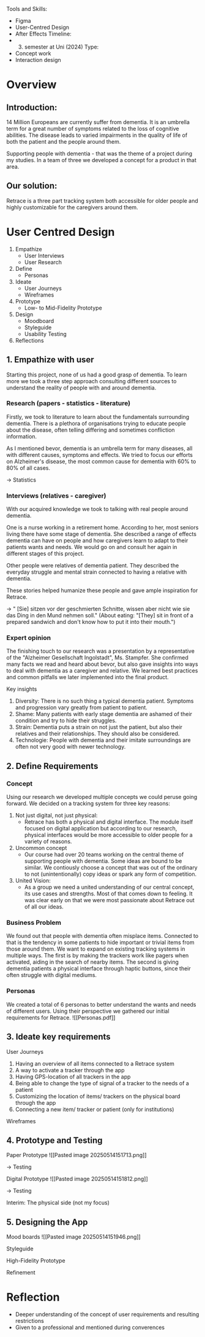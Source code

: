 Tools and Skills:
- Figma
- User-Centred Design
- After Effects
Timeline:
- 3. semester at Uni (2024)
Type:
- Concept work
- Interaction design

# Overview

## Introduction:

14 Million Europeans are currently suffer from dementia. It is an umbrella term for a great number of symptoms related to the loss of cognitive abilities. The disease leads to varied impairments in the quality of life of both the patient and the people around them.

Supporting people with dementia - that was the theme of a project during my studies. In a team of three we developed a concept for a product in that area.

## Our solution:

Retrace is a three part tracking system both accessible for older people and highly customizable for the caregivers around them.

# User Centred Design

1. Empathize
	- User Interviews
	- User Research
2. Define
	- Personas
3. Ideate
	- User Journeys
	- Wireframes
4. Prototype
	- Low- to Mid-Fidelity Prototype
5. Design
	- Moodboard
	- Styleguide
	- Usability Testing
6. Reflections

## 1. Empathize with user

Starting this project, none of us had a good grasp of dementia. To learn more we took a three step approach consulting different sources to understand the reality of people with and around dementia.

### Research (papers - statistics - literature)

Firstly, we took to literature to learn about the fundamentals surrounding dementia. There is a plethora of organisations trying to educate people about the disease, often telling differing and sometimes confliction information.

As I mentioned bevor, dementia is an umbrella term for many diseases, all with different causes, symptoms and effects. We tried to focus our efforts on Alzheimer's disease, the most common cause for dementia with 60% to 80% of all cases.

-> Statistics

### Interviews (relatives - caregiver)

With our acquired knowledge we took to talking with real people around dementia.

One is a nurse working in a retirement home. According to her, most seniors living there have some stage of dementia. She described a range of effects dementia can have on people and how caregivers learn to adapt to their patients wants and needs. We would go on and consult her again in different stages of this project.

Other people were relatives of dementia patient. They described the everyday struggle and mental strain connected to having a relative with dementia.

These stories helped humanize these people and gave ample inspiration for Retrace.

-> " [Sie] sitzen vor der geschmierten Schnitte, wissen aber nicht wie sie das Ding in den Mund nehmen soll." (About eating: "[They] sit in front of a prepared sandwich and don't know how to put it into their mouth.")

### Expert opinion

The finishing touch to our research was a presentation by a representative of the "Alzheimer Gesellschaft Ingolstadt", Ms. Stampfer. She confirmed many facts we read and heard about bevor, but also gave insights into ways to deal with dementia as a caregiver and relative. We learned best practices and common pitfalls we later implemented into the final product.

Key insights

1. Diversity: There is no such thing a typical dementia patient. Symptoms and progression vary greatly from patient to patient.
2. Shame: Many patients with early stage dementia are ashamed of their condition and try to hide their struggles.
3. Strain: Dementia puts a strain on not just the patient, but also their relatives and their relationships. They should also be considered.
4. Technologie: People with dementia and their imitate surroundings are often not very good with newer technology.

## 2. Define Requirements

### Concept

Using our research we developed multiple concepts we could peruse going forward. We decided on a tracking system for three key reasons:

1. Not just digital, not just physical:
	- Retrace has both a physical and digital interface. The module itself focused on digital application but according to our research, physical interfaces would be more accessible to older people for a variety of reasons.
2. Uncommon concept
	- Our course had over 20 teams working on the central theme of supporting people with dementia. Some ideas are bound to be similar. We contiously choose a concept that was out of the ordinary to not (unintentionally) copy ideas or spark any form of competition.
3. United Vision:
	- As a group we need a united understanding of our central concept, its use cases and strengths. Most of that comes down to feeling. It was clear early on that we were most passionate about Retrace out of all our ideas.

### Business Problem
We found out that people with dementia often misplace items. Connected to that is the tendency in some patients to hide important or trivial items from those around them. We want to expand on existing tracking systems in multiple ways. The first is by making the trackers work like pagers when activated, aiding in the search of nearby items. The second is giving dementia patients a physical interface through haptic buttons, since their often struggle with digital mediums.
### Personas
We created a total of 6 personas to better understand the wants and needs of different users. Using their perspective we gathered our initial requirements for Retrace.
![[Personas.pdf]]

## 3. Ideate key requirements

User Journeys

1. Having an overview of all items connected to a Retrace system
2. A way to activate a tracker through the app
3. Having GPS-location of all trackers in the app
4. Being able to change the type of signal of a tracker to the needs of a patient
5. Customizing the location of items/ trackers on the physical board through the app
6. Connecting a new item/ tracker or patient (only for institutions)

Wireframes

## 4. Prototype and Testing

Paper Prototype
![[Pasted image 20250514151713.png]]

-> Testing

Digital Prototype
![[Pasted image 20250514151812.png]]

-> Testing

Interim: The physical side (not my focus)

## 5. Designing the App

Mood boards
![[Pasted image 20250514151946.png]]

Styleguide

High-Fidelity Prototype

Refinement

# Reflection

- Deeper understanding of the concept of user requirements and resulting restrictions
- Given to a professional and mentioned during converences